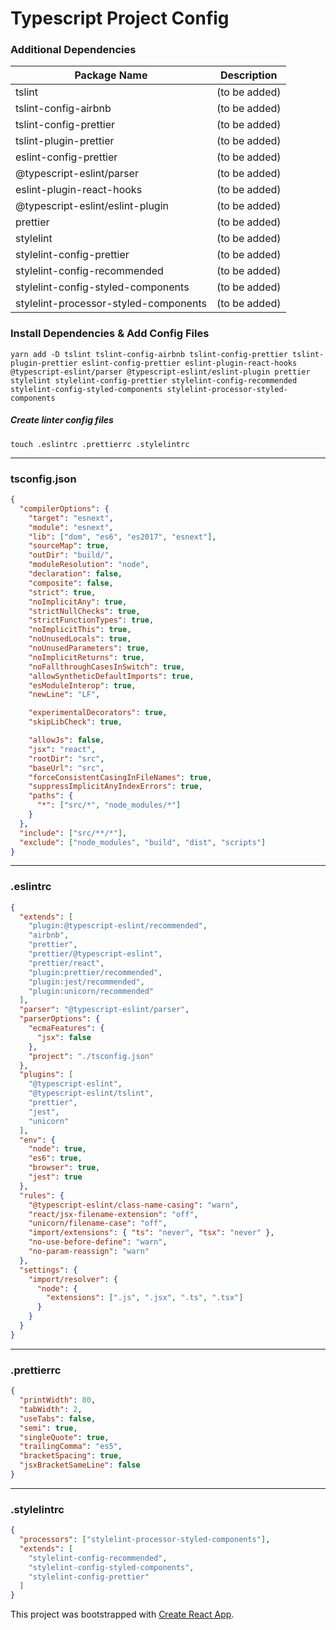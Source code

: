 # Typescript Project Config

### Additional Dependencies

| Package Name                          | Description   |
| ------------------------------------- | ------------- |
| tslint                                | (to be added) |
| tslint-config-airbnb                  | (to be added) |
| tslint-config-prettier                | (to be added) |
| tslint-plugin-prettier                | (to be added) |
| eslint-config-prettier                | (to be added) |
| @typescript-eslint/parser             | (to be added) |
| eslint-plugin-react-hooks | (to be added) |
| @typescript-eslint/eslint-plugin      | (to be added) |
| prettier                              | (to be added) |
| stylelint                             | (to be added) |
| stylelint-config-prettier             | (to be added) |
| stylelint-config-recommended          | (to be added) |
| stylelint-config-styled-components    | (to be added) |
| stylelint-processor-styled-components | (to be added) |

### Install Dependencies & Add Config Files

`yarn add -D tslint tslint-config-airbnb tslint-config-prettier tslint-plugin-prettier eslint-config-prettier eslint-plugin-react-hooks @typescript-eslint/parser @typescript-eslint/eslint-plugin prettier stylelint stylelint-config-prettier stylelint-config-recommended stylelint-config-styled-components stylelint-processor-styled-components`

##### Create linter config files

`touch .eslintrc .prettierrc .stylelintrc`

---

### tsconfig.json

```json
{
  "compilerOptions": {
    "target": "esnext",
    "module": "esnext",
    "lib": ["dom", "es6", "es2017", "esnext"],
    "sourceMap": true,
    "outDir": "build/",
    "moduleResolution": "node",
    "declaration": false,
    "composite": false,
    "strict": true,
    "noImplicitAny": true,
    "strictNullChecks": true,
    "strictFunctionTypes": true,
    "noImplicitThis": true,
    "noUnusedLocals": true,
    "noUnusedParameters": true,
    "noImplicitReturns": true,
    "noFallthroughCasesInSwitch": true,
    "allowSyntheticDefaultImports": true,
    "esModuleInterop": true,
    "newLine": "LF",

    "experimentalDecorators": true,
    "skipLibCheck": true,

    "allowJs": false,
    "jsx": "react",
    "rootDir": "src",
    "baseUrl": "src",
    "forceConsistentCasingInFileNames": true,
    "suppressImplicitAnyIndexErrors": true,
    "paths": {
      "*": ["src/*", "node_modules/*"]
    }
  },
  "include": ["src/**/*"],
  "exclude": ["node_modules", "build", "dist", "scripts"]
}
```

---

### .eslintrc

```json
{
  "extends": [
    "plugin:@typescript-eslint/recommended",
    "airbnb",
    "prettier",
    "prettier/@typescript-eslint",
    "prettier/react",
    "plugin:prettier/recommended",
    "plugin:jest/recommended",
    "plugin:unicorn/recommended"
  ],
  "parser": "@typescript-eslint/parser",
  "parserOptions": {
    "ecmaFeatures": {
      "jsx": false
    },
    "project": "./tsconfig.json"
  },
  "plugins": [
    "@typescript-eslint",
    "@typescript-eslint/tslint",
    "prettier",
    "jest",
    "unicorn"
  ],
  "env": {
    "node": true,
    "es6": true,
    "browser": true,
    "jest": true
  },
  "rules": {
    "@typescript-eslint/class-name-casing": "warn",
    "react/jsx-filename-extension": "off",
    "unicorn/filename-case": "off",
    "import/extensions": { "ts": "never", "tsx": "never" },
    "no-use-before-define": "warn",
    "no-param-reassign": "warn"
  },
  "settings": {
    "import/resolver": {
      "node": {
        "extensions": [".js", ".jsx", ".ts", ".tsx"]
      }
    }
  }
}
```

---

### .prettierrc

```json
{
  "printWidth": 80,
  "tabWidth": 2,
  "useTabs": false,
  "semi": true,
  "singleQuote": true,
  "trailingComma": "es5",
  "bracketSpacing": true,
  "jsxBracketSameLine": false
}
```

---

### .stylelintrc

```json
{
  "processors": ["stylelint-processor-styled-components"],
  "extends": [
    "stylelint-config-recommended",
    "stylelint-config-styled-components",
    "stylelint-config-prettier"
  ]
}
```

This project was bootstrapped with [Create React App](https://github.com/facebook/create-react-app).


